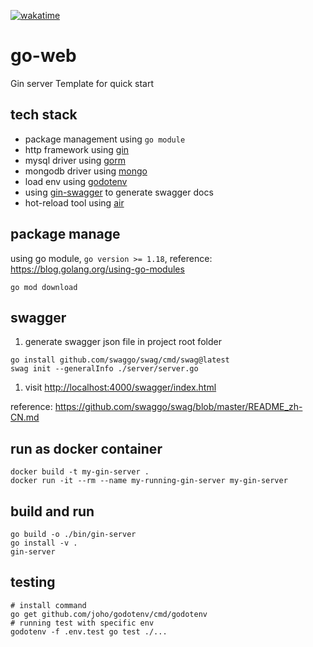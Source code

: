 [![wakatime](https://wakatime.com/badge/github/pascallin/gin-template.svg)](https://wakatime.com/badge/github/pascallin/gin-template)

# go-web

Gin server Template for quick start

## tech stack

* package management using `go module`
* http framework using [gin](https://github.com/gin-gonic/gin)
* mysql driver using [gorm](https://github.com/go-gorm/gorm)
* mongodb driver using [mongo](https://github.com/mongodb/mongo-go-driver)
* load env using [godotenv](https://github.com/joho/godotenv)
* using [gin-swagger](https://github.com/swaggo/gin-swagger) to generate swagger docs
* hot-reload tool using [air](https://github.com/cosmtrek/air)

## package manage

using go module, `go version >= 1.18`, reference: <https://blog.golang.org/using-go-modules>

```shell
go mod download
```

## swagger

1. generate swagger json file in project root folder

```shell
go install github.com/swaggo/swag/cmd/swag@latest
swag init --generalInfo ./server/server.go
```

1. visit <http://localhost:4000/swagger/index.html>

reference: <https://github.com/swaggo/swag/blob/master/README_zh-CN.md>

## run as docker container

```shell
docker build -t my-gin-server .
docker run -it --rm --name my-running-gin-server my-gin-server
```

## build and run

```shell
go build -o ./bin/gin-server
go install -v .
gin-server
```

## testing

```shell
# install command
go get github.com/joho/godotenv/cmd/godotenv
# running test with specific env
godotenv -f .env.test go test ./...
```
